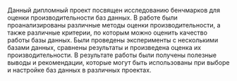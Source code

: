 Данный дипломный проект посвящен исследованию бенчмарков для оценки производительности баз данных. В работе были проанализированы различные методы оценки производительности, а также различные критерии, по которым можно оценить качество работы базы данных. Были проведены эксперименты с несколькими базами данных, сравнены результаты и произведена оценка их производительности. В результате работы были получены полезные выводы и рекомендации, которые могут быть использованы при выборе и настройке баз данных в различных проектах.
